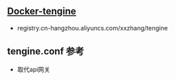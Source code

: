 ## [Docker-tengine](https://github.com/Axizdkr/tengine)

- registry.cn-hangzhou.aliyuncs.com/xxzhang/tengine
## tengine.conf 参考
- 取代api网关
